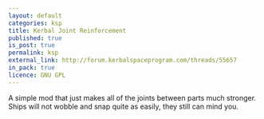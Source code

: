 ```yaml
---
layout: default
categories: ksp
title: Kerbal Joint Reinforcement
published: true
is_post: true
permalink: ksp
external_link: http://forum.kerbalspaceprogram.com/threads/55657
in_pack: true
licence: GNU GPL
---
```


A simple mod that just makes all of the joints between parts much stronger.
Ships will not wobble and snap quite as easily, they still can mind you.
